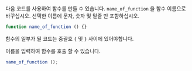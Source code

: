 다음 코드를 사용하여 함수를 만들 수 있습니다. `name_of_function` 을 함수 이름으로 바꾸십시오. 선택한 이름에 문자, 숫자 및 밑줄 만 포함하십시오.

```javascript
function name_of_function () {}
```

함수의 일부가 될 코드는 중괄호 `{` 및 `}` 사이에 있어야합니다.

이름을 입력하여 함수를 호출 할 수 있습니다.

```javascript
name_of_function ();
```